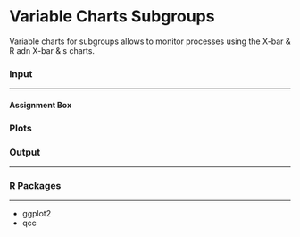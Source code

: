 Variable Charts Subgroups
==========================
Variable charts for subgroups allows to monitor processes using the X-bar & R adn X-bar & s charts. 

### Input
-------

#### Assignment Box 


### Plots




### Output
-------

### R Packages
---
- ggplot2
- qcc